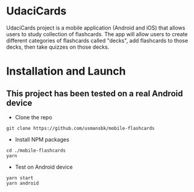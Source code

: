 # UdaciCards

UdaciCards project is a mobile application (Android and iOS) that allows users to study collection of flashcards. The app will allow users to create different categories of flashcards called "decks", add flashcards to those decks, then take quizzes on those decks.

# Installation and Launch

## This project has been tested on a real Android device

- Clone the repo

```
git clone https://github.com/usmansbk/mobile-flashcards
```

- Install NPM packages

```
cd ./mobile-flashcards
yarn
```

- Test on Android device

```
yarn start
yarn android
```
